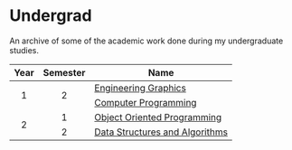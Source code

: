 # Undergrad

An archive of some of the academic work done during my undergraduate studies.

<table>
    <thead>
        <tr>
            <th align="center">Year</th>
            <th align="center">Semester</th>
            <th>Name</th>
    </thead>
    <tbody>
        <tr>
            <td rowspan=2 align="center">1</td>
            <td rowspan=2 align="center">2</td>
            <td><a href="courses/BITS_F110/">Engineering Graphics</a></td>
        </tr>
        <tr>
            <td><a href="courses/CS_F111/">Computer Programming</a></td>
        </tr>
        <tr>
            <td rowspan=2 align="center">2</td>
            <td align="center">1</td>
            <td><a href="courses/CS_F213/">Object Oriented Programming</a></td>
        </tr>
        <tr>
            <td align="center">2</td>
            <td><a href="courses/CS_F211/">Data Structures and Algorithms</a></td>
        </tr>
    </tbody>
</table>
